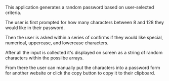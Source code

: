 
This application generates a random password based on user-selected criteria. 

The user is first prompted for how many characters between 8 and 128 they would like in their password.

Then the user is asked within a series of confirms if they would like special, numerical, uppercase, and lowercase characters.

After all the input is collected it's displayed on screen as a string of random characters within the possilbe arrays.

From there the user can manually put the characters into a password form for another website or click the copy button to copy it to their clipboard. 